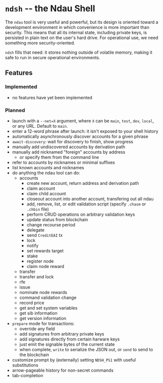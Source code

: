 # `ndsh` -- the Ndau Shell

The `ndau` tool is very useful and powerful, but its design is oriented toward
a development environment in which convenience is more important than security.
This means that all its internal state, including private keys, is persisted
in plain text on the user's hard drive. For operational use, we need something
more security-oriented.

`ndsh` fills that need: it stores nothing outside of volatile memory, making it
safe to run in secure operational environments.

## Features

### Implemented

- no features have yet been implemented

### Planned

- launch with a `--net=X` argument, where `X` can be `main`, `test`, `dev`, `local`, or any URL. Default to `main`.
- enter a 12-word phrase after launch: it isn't exposed to your shell history
- automatically asynchronously discover accounts for a given phrase
- `await-discovery`: wait for discovery to finish, show progress
- manually add undiscovered accounts by derivation path
- manually add nicknamed "foreign" accounts by address
    - or specify them from the command line
- refer to accounts by nicknames or minimal suffixes
- list known accounts and nicknames
- do anything the ndau tool can do:
    - accounts
        - create new account, return address and derivation path
        - claim account
        - claim child account
        - closeout account into another account, transfering out all ndau
        - add, remove, list, or edit validation script (specify `.chasm` or `.chbin` file)
        - perform CRUD operations on arbitrary validation keys
        - update status from blockchain
        - change recourse period
        - delegate
        - send `CreditEAI` tx
        - lock
        - notify
        - set rewards target
        - stake
        - register node
        - claim node reward
    - transfer
    - transfer and lock
    - rfe
    - issue
    - nominate node rewards
    - command validation change
    - record price
    - get and set system variables
    - get sib information
    - get version information
- `prepare` mode for transactions:
    - override any field
    - add signatures from arbitrary private keys
    - add signatures directly from certain harware keys
    - just emit the signable bytes of the current state
    - when complete, `write` to serialize the JSON out, or `send` to send to the blockchain
- customize prompt by (externally) setting `NDSH_PS1` with useful substitutions
- arrow-pageable history for non-secret commands
- tab-completion
